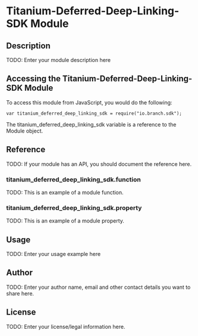 # Titanium-Deferred-Deep-Linking-SDK Module

## Description

TODO: Enter your module description here

## Accessing the Titanium-Deferred-Deep-Linking-SDK Module

To access this module from JavaScript, you would do the following:

    var titanium_deferred_deep_linking_sdk = require("io.branch.sdk");

The titanium_deferred_deep_linking_sdk variable is a reference to the Module object.

## Reference

TODO: If your module has an API, you should document
the reference here.

### titanium_deferred_deep_linking_sdk.function

TODO: This is an example of a module function.

### titanium_deferred_deep_linking_sdk.property

TODO: This is an example of a module property.

## Usage

TODO: Enter your usage example here

## Author

TODO: Enter your author name, email and other contact
details you want to share here.

## License

TODO: Enter your license/legal information here.
